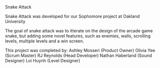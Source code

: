 Snake Attack

Snake Attack was developed for our Sophomore project at Oakland University

The goal of snake attack was to itterate on the design of the arcade game snake, but adding some novel features, such as enemies, walls, scrolling levels, multiple levels and a win screen.

This project was completed by:
	Ashley Mosseri (Product Owner)
	Olivia Yee (Scrum Master)
	RJ Reynolds (Head Developer)
	Nathan Haberland (Sound Designer)
	Loi Huynh (Level Designer)